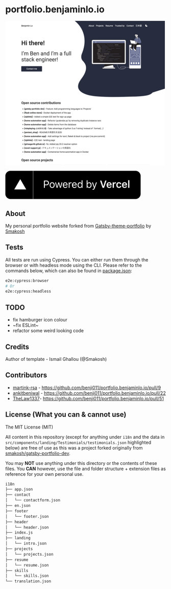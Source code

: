 # portfolio.benjaminlo.io

<img width="500px" src="src/assets/screenshots/homepage.png"/>

[![Powered by Vercel](./powered-by-vercel.svg)](https://vercel.com?utm_source=smakosh)

## About

My personal portfolio website forked from [Gatsby-theme-portfolio](https://github.com/smakosh/gatsby-theme-portfolio) by [Smakosh](https://github.com/smakosh)

## Tests

All tests are run using Cypress. You can either run them through the browser or with headless mode using the CLI. Please refer to the commands below, which can also be found in [package.json](./package.json):

```bash
e2e:cypress:browser
# Or
e2e:cypress:headless
```

## TODO

- fix hamburger icon colour
- ~fix ESLint~
- refactor some weird looking code

## Credits

Author of template - Ismail Ghallou (@Smakosh)

## Contributors

- [martink-rsa](https://github.com/martink-rsa) - https://github.com/benji011/portfolio.benjaminlo.io/pull/9
- [ankitbeniwal](https://github.com/ankitbeniwal) - https://github.com/benji011/portfolio.benjaminlo.io/pull/22
- [TheLaw1337](https://github.com/TheLaw1337)- https://github.com/benji011/portfolio.benjaminlo.io/pull/51

## License (What you can & cannot use)

The MIT License (MIT)

All content in this repository (except for anything under `i18n` and the data in `src/components/landing/Testimonials/testimonials.json` highlighted below) are free of use as this was a project forked originally from [smakosh/gatsby-portfolio-dev](https://github.com/smakosh/gatsby-portfolio-dev).

You may **NOT** use anything under this directory or the contents of these files. You **CAN** however, use the file and folder structure + extension files as reference for your own personal use.

```bash
i18n
├── app.json
├── contact
│   └── contactform.json
├── en.json
├── footer
│   └── footer.json
├── header
│   └── header.json
├── index.js
├── landing
│   └── intro.json
├── projects
│   └── projects.json
├── resume
│   └── resume.json
├── skills
│   └── skills.json
└── translation.json
```
